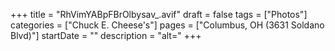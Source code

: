 +++
title = "RhVimYABpFBrOlbysav_.avif"
draft = false
tags = ["Photos"]
categories = ["Chuck E. Cheese's"]
pages = ["Columbus, OH (3631 Soldano Blvd)"]
startDate = ""
description = "alt="
+++
